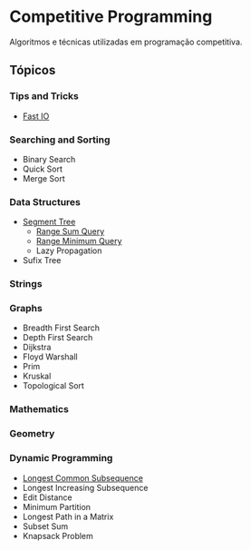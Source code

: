 # Competitive Programming
Algoritmos e técnicas utilizadas em programação competitiva.

## Tópicos

### Tips and Tricks
* [Fast IO](Tips-and-Tricks/Fast-IO/readme.md)

### Searching and Sorting
* Binary Search
* Quick Sort
* Merge Sort

### Data Structures
* [Segment Tree](Data-Structures/Segment-Tree/)
	* [Range Sum Query](Data-Structures/Segment-Tree/rsq.cpp)
	* [Range Minimum Query](Data-Structures/Segment-Tree/rmq.cpp)
	* Lazy Propagation
* Sufix Tree

### Strings

### Graphs
* Breadth First Search
* Depth First Search
* Dijkstra
* Floyd Warshall
* Prim
* Kruskal
* Topological Sort

### Mathematics

### Geometry

### Dynamic Programming
* [Longest Common Subsequence](Dynamic-Programming/Longest-Common-Subsequence/lcs.cpp)
* Longest Increasing Subsequence
* Edit Distance
* Minimum Partition
* Longest Path in a Matrix
* Subset Sum
* Knapsack Problem